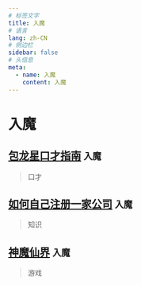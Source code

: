 ```yaml
---
# 标签文字
title: 入魔
# 语言
lang: zh-CN
# 侧边栏
sidebar: false
# 头信息
meta:
  - name: 入魔
    content: 入魔
---
```


# 入魔
## [包龙星口才指南](/bad/包龙星口才指南/)  `入魔` 
> 口才 

## [如何自己注册一家公司](/bad/如何自己注册一家公司/)  `入魔` 
> 知识

## [神魔仙界](/bad/神魔仙界/)  `入魔` 
> 游戏